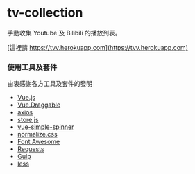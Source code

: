 # tv-collection

手動收集 Youtube 及 Bilibili 的播放列表。

[這裡請 https://tvv.herokuapp.com](https://tvv.herokuapp.com)

### 使用工具及套件

由衷感謝各方工具及套件的發明

- [Vue.js](https://vuejs.org/)
- [Vue.Draggable](https://github.com/SortableJS/Vue.Draggable)
- [axios](https://github.com/mzabriskie/axios)
- [store.js](https://github.com/marcuswestin/store.js/)
- [vue-simple-spinner](https://github.com/dzwillia/vue-simple-spinner)
- [normalize.css](https://github.com/necolas/normalize.css)
- [Font Awesome](http://fontawesome.io/)
- [Requests](https://github.com/rmccue/Requests)
- [Gulp](http://gulpjs.com/)
- [less](http://lesscss.org/)
